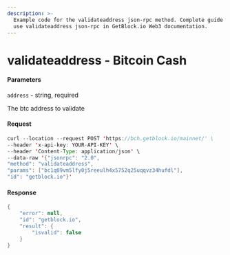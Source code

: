 ```yaml
---
description: >-
  Example code for the validateaddress json-rpc method. Сomplete guide on how to
  use validateaddress json-rpc in GetBlock.io Web3 documentation.
---
```


# validateaddress - Bitcoin Cash

#### Parameters

`address` - string, required

The btc address to validate

#### Request

```java
curl --location --request POST 'https://bch.getblock.io/mainnet/' \ 
--header 'x-api-key: YOUR-API-KEY' \ 
--header 'Content-Type: application/json' \ 
--data-raw '{"jsonrpc": "2.0",
"method": "validateaddress",
"params": ["bc1q09vm5lfy0j5reeulh4x5752q25uqqvz34hufdl"],
"id": "getblock.io"}'
```

#### Response

```java
{
    "error": null,
    "id": "getblock.io",
    "result": {
        "isvalid": false
    }
}
```
